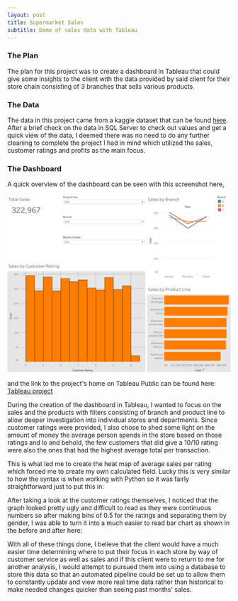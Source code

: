 ```yaml
---
layout: post
title: Supermarket Sales
subtitle: Demo of sales data with Tableau
---
```


### The Plan

The plan for this project was to create a dashboard in Tableau that could give some insights to the client with the data provided by said client for their store chain consisting of 3 branches that sells various products.



### The Data

The data in this project came from a kaggle dataset that can be found [here](https://www.kaggle.com/aungpyaeap/supermarket-sales). After a brief check on the data in SQL Server to check out values and get a quick view of the data, I deemed there was no need to do any further cleaning to complete the project I had in mind which utilized the sales, customer ratings and profits as the main focus.


### The Dashboard

A quick overview of the dashboard can be seen with this screenshot here,

<img src="/img/SalesOV.png">

and the link to the project's home on Tableau Public can be found here: [Tableau project](https://public.tableau.com/profile/thomas.mcdaniel3679#!/vizhome/SupermarketSales_1/SupermarketSalesData)

During the creation of the dashboard in Tableau, I wanted to focus on the sales and the products with filters consisting of branch and product line to allow deeper investigation into individual stores and departments. Since customer ratings were provided, I also chose to shed some light on the amount of money the average person spends in the store based on those ratings and lo and behold, the few customers that did give a 10/10 rating were also the ones that had the highest average total per transaction. 

This is what led me to create the heat map of average sales per rating which forced me to create my own calculated field. Lucky this is very similar to how the syntax is when working with Python so it was fairly straightforward just to put this in:


After taking a look at the customer ratings themselves, I noticed that the graph looked pretty ugly and difficult to read as they were continuous numbers so after making bins of 0.5 for the ratings and separating them by gender, I was able to turn it into a much easier to read bar chart as shown in the before and after here:


With all of these things done, I believe that the client would have a much easier time determining where to put their focus in each store by way of customer service as well as sales and if this client were to return to me for another analysis, I would attempt to pursued them into using a database to store this data so that an automated pipeline could be set up to allow them to constantly update and view more real time data rather than historical to make needed changes quicker than seeing past months' sales.
